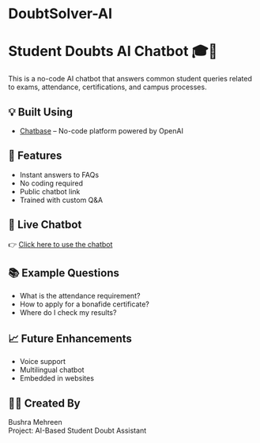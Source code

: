 # DoubtSolver-AI
# Student Doubts AI Chatbot 🎓🤖

This is a no-code AI chatbot that answers common student queries related to exams, attendance, certifications, and campus processes.

## 💡 Built Using
- [Chatbase](https://www.chatbase.co) – No-code platform powered by OpenAI

## 📌 Features
- Instant answers to FAQs
- No coding required
- Public chatbot link
- Trained with custom Q&A

## 🔗 Live Chatbot
👉 [Click here to use the chatbot](https://www.chatbase.co/chatbot-iframe/3xJIhSQsqI_3A-HDNy9OG)

## 📚 Example Questions
- What is the attendance requirement?
- How to apply for a bonafide certificate?
- Where do I check my results?

## 📈 Future Enhancements
- Voice support
- Multilingual chatbot
- Embedded in websites

## 👩‍💻 Created By
Bushra Mehreen  
Project: AI-Based Student Doubt Assistant  
